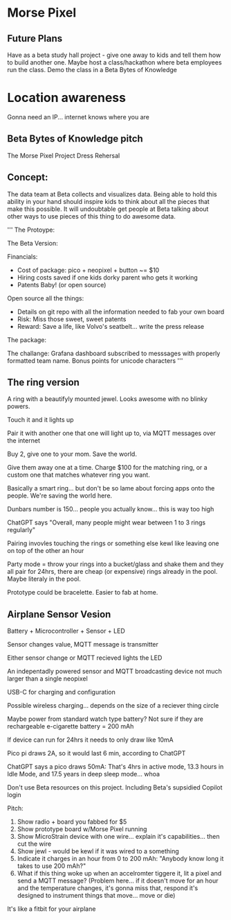 # Morse Pixel
## Future Plans

Have as a beta study hall project - give one away to kids and tell them how to build another one. Maybe host a class/hackathon where beta employees run the class. Demo the class in a Beta Bytes of Knowledge

# Location awareness
Gonna need an IP... internet knows where you are

## Beta Bytes of Knowledge pitch

The Morse Pixel Project
Dress Rehersal

## Concept:
The data team at Beta collects and visualizes data. Being able to hold this ability in your hand should inspire kids to think about all the pieces that make this possible. It will undoubtable get people at Beta talking about other ways to use pieces of this thing to do awesome data.

'''
The Protoype:
<picture>

The Beta Version:
<picture>

Financials:
* Cost of package: pico + neopixel + button ~= $10
* Hiring costs saved if one kids dorky parent who gets it working 
* Patents Baby! (or open source)

Open source all the things:
* Details on git repo with all the information needed to fab your own board
* Risk: Miss those sweet, sweet patents
* Reward: Save a life, like Volvo's seatbelt... write the press release

The package:
<pictures>

The challange:
Grafana dashboard subscribed to messsages with properly formatted team name. Bonus points for unicode characters
'''

## The ring version
A ring with a beautifyly mounted jewel. Looks awesome with no blinky powers.

Touch it and it lights up

Pair it with another one that one will light up to, via MQTT messages over the internet

Buy 2, give one to your mom. Save the world.

Give them away one at a time. Charge $100 for the matching ring, or a custom one that matches whatever ring you want.

Basically a smart ring... but don't be so lame about forcing apps onto the people. We're saving the world here.

Dunbars number is 150... people you actually know... this is way too high

ChatGPT says "Overall, many people might wear between 1 to 3 rings regularly"

Pairing invovles touching the rings or something else kewl like leaving one on top of the other an hour

Party mode = throw  your rings into a bucket/glass and shake them and they all pair for 24hrs, there are cheap (or expensive) rings already in 
the pool. Maybe literaly in the pool.

Prototype could be bracelette. Easier to fab at home.


## Airplane Sensor Vesion
Battery + Microcontroller + Sensor + LED

Sensor changes value, MQTT message is transmitter

Either sensor change or MQTT recieved lights the LED

An indepentadly powered sensor and MQTT broadcasting device not much larger than a single neopixel

USB-C for charging and configuration

Possible wireless charging... depends on the size of a reciever thing circle

Maybe power from standard watch type battery? Not sure if they are rechargeable e-cigarette battery = 200 mAh

If device can run for 24hrs it needs to only draw like 10mA

Pico pi draws 2A, so it would last 6 min, according to ChatGPT

ChatGPT says a pico draws 50mA: That's 4hrs in active mode, 13.3 hours in Idle Mode, and 17.5 years in deep sleep mode... whoa

Don't use Beta resources on this project. Including Beta's supsidied Copilot login

Pitch:
1. Show radio + board you fabbed for $5
1. Show prototype board w/Morse Pixel running
1. Show MicroStrain device with one wire... explain it's capabilities... then cut the wire
1. Show jewl - would be kewl if it was wired to a something
1. Indicate it charges in an hour from 0 to 200 mAh: "Anybody know long it takes to use 200 mAh?"
  1. What if this thing woke up when an accelromter tiggere it, lit a pixel and send a MQTT message?
(Problem here... if it doesn't move for an hour and the temperature changes, it's gonna miss that, respond it's designed to instrument things that move... move or die)

It's like a fitbit for your airplane




